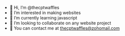 - 👋 Hi, I’m @thecptwaffles
- 👀 I’m interested in making websites
- 🌱 I’m currently learning javascript
- 💞️ I’m looking to collaborate on any website project
- 📩 You can contact me at thecptwaffles@zohomail.com

<!---
thecptwaffles/thecptwaffles is a ✨ special ✨ repository because its `README.md` (this file) appears on your GitHub profile.
You can click the Preview link to take a look at your changes.
--->
